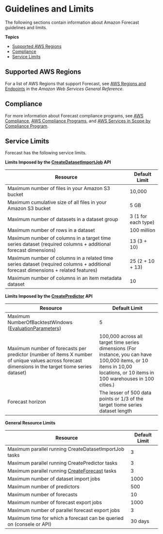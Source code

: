 # Guidelines and Limits<a name="limits"></a>

The following sections contain information about Amazon Forecast guidelines and limits\.

**Topics**
+ [Supported AWS Regions](#regions)
+ [Compliance](#ompliance)
+ [Service Limits](#limits-table)

## Supported AWS Regions<a name="regions"></a>

For a list of AWS Regions that support Forecast, see [AWS Regions and Endpoints](https://docs.aws.amazon.com/general/latest/gr/rande.html#forecast_region) in the *Amazon Web Services General Reference*\.

## Compliance<a name="ompliance"></a>

For more information about Forecast compliance programs, see [AWS Compliance](https://aws.amazon.com/compliance/), [AWS Compliance Programs](https://aws.amazon.com/compliance/programs/), and [AWS Services in Scope by Compliance Program](https://aws.amazon.com/compliance/services-in-scope)\.

## Service Limits<a name="limits-table"></a>

Forecast has the following service limits\.


**Limits Imposed by the [CreateDatasetImportJob](API_CreateDatasetImportJob.md) API**  

| Resource | Default Limit | 
| --- | --- | 
| Maximum number of files in your Amazon S3 bucket | 10,000 | 
| Maximum cumulative size of all files in your Amazon S3 bucket | 5 GB | 
| Maximum number of datasets in a dataset group | 3 \(1 for each type\) | 
| Maximum number of rows in a dataset | 100 million | 
| Maximum number of columns in a target time series dataset \(required columns \+ additional forecast dimensions\) | 13 \(3 \+ 10\) | 
| Maximum number of columns in a related time series dataset \(required columns \+ additional forecast dimensions \+ related features\) | 25 \(2 \+ 10 \+ 13\) | 
| Maximum number of columns in an item metadata dataset | 10 | 


**Limits Imposed by the [CreatePredictor](API_CreatePredictor.md) API**  

| Resource | Default Limit | 
| --- | --- | 
| Maximum NumberOfBacktestWindows \([EvaluationParameters](API_EvaluationParameters.md)\) | 5 | 
| Maximum number of forecasts per predictor \(number of items X number of unique values across forecast dimensions in the target tiome series dataset\) | 100,000 across all target time series dimensions \(For instance, you can have 100,000 items, or 10 items in 10,00 locations, or 10 items in 100 warehouses in 100 cities\.\) | 
| Forecast horizon | The lesser of 500 data points or 1/3 of the target tiome series dataset length | 


**General Resource Limits**  

| Resource | Default Limit | 
| --- | --- | 
| Maximum parallel running CreateDatasetImportJob tasks | 3 | 
| Maximum parallel running CreatePredictor tasks | 3 | 
| Maximum parallel running [CreateForecast](API_CreateForecast.md) tasks | 3 | 
| Maximum number of dataset import jobs | 1000 | 
| Maximum number of predictors | 500 | 
| Maximum number of forecasts | 10 | 
| Maximum number of forecast export jobs | 1000 | 
| Maximum number of parallel forecast export jobs | 3 | 
| Maximum time for which a forecast can be queried on \(consele or API\) | 30 days | 